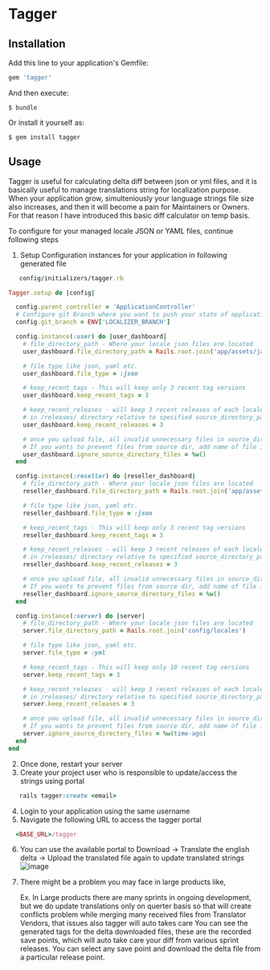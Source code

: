 # Tagger

## Installation

Add this line to your application's Gemfile:

```ruby
gem 'tagger'
```

And then execute:

    $ bundle

Or install it yourself as:

    $ gem install tagger

## Usage
Tagger is useful for calculating delta diff between json or yml files, and it is basically useful to manage translations string for localization purpose.
When your application grow, simulteniously your language strings file size also increases, and then it will become a pain for Maintainers or Owners. For that reason I have introduced this basic diff calculator on temp basis.

To configure for your managed locale JSON or YAML files, continue following steps

1) Setup Configuration instances for your application in following generated file
```ruby 
   config/initializers/tagger.rb 
``` 

```ruby
Tagger.setup do |config|

  config.parent_controller = 'ApplicationController'
  # Configure git Branch where you want to push your state of application after updating.
  config.git_branch = ENV['LOCALIZER_BRANCH']

  config.instance(:user) do |user_dashboard|
    # file_directory_path - Where your locale json files are located
    user_dashboard.file_directory_path = Rails.root.join('app/assets/javascripts/dashboard-v2/locale')

    # file type like json, yaml etc.
    user_dashboard.file_type = :json

    # keep_recent_tags - This will keep only 3 recent tag versions
    user_dashboard.keep_recent_tags = 3

    # keep_recent_releases - will keep 3 recent releases of each locale root file
    # in /releases/ directory relative to specified source_directory_path.
    user_dashboard.keep_recent_releases = 3

    # once you upload file, all invalid unnecessary files in source_directory_path will be deleted.
    # If you wants to prevent files from source dir, add name of file in ignore_source_directory_files array
    user_dashboard.ignore_source_directory_files = %w()
  end

  config.instance(:reseller) do |reseller_dashboard|
    # file_directory_path - Where your locale json files are located
    reseller_dashboard.file_directory_path = Rails.root.join('app/assets/javascripts/reseller-dashboard/locale')

    # file type like json, yaml etc.
    reseller_dashboard.file_type = :json

    # keep_recent_tags - This will keep only 3 recent tag versions
    reseller_dashboard.keep_recent_tags = 3

    # keep_recent_releases - will keep 3 recent releases of each locale root file
    # in /releases/ directory relative to specified source_directory_path.
    reseller_dashboard.keep_recent_releases = 3

    # once you upload file, all invalid unnecessary files in source_directory_path will be deleted.
    # If you wants to prevent files from source dir, add name of file in ignore_source_directory_files array
    reseller_dashboard.ignore_source_directory_files = %w()
  end

  config.instance(:server) do |server|
    # file_directory_path - Where your locale json files are located
    server.file_directory_path = Rails.root.join('config/locales')

    # file type like json, yaml etc.
    server.file_type = :yml

    # keep_recent_tags - This will keep only 10 recent tag versions
    server.keep_recent_tags = 3

    # keep_recent_releases - will keep 3 recent releases of each locale root file
    # in /releases/ directory relative to specified source_directory_path.
    server.keep_recent_releases = 3

    # once you upload file, all invalid unnecessary files in source_directory_path will be deleted.
    # If you wants to prevent files from source dir, add name of file in ignore_source_directory_files array
    server.ignore_source_directory_files = %w(time-ago)
  end
end
```
2) Once done, restart your server
3) Create your project user who is responsible to update/access the strings using portal
```ruby 
   rails tagger:create <email>
```
4) Login to your application using the same username
5) Navigate the following URL to access the tagger portal
  ```ruby 
    <BASE_URL>/tagger 
  ```
6) You can use the available portal to Download -> Translate the english delta -> Upload the translated file again to update translated strings
  ![image](https://user-images.githubusercontent.com/28054599/184151631-665910b5-0db7-4a09-b0e1-badf115b4d60.png)

7) There might be a problem you may face in large products like,

   Ex. In Large products there are many sprints in ongoing development, but we do update translations only on querter basis 
   so that will create conflicts problem while merging many received files from Translator Vendors, that issues also tagger will auto takes care
   You can see the generated tags for the delta downloaded files, these are the recorded save points, which will auto take care your diff from 
   various sprint releases. You can select any save point and download the delta file from a particular release point.
